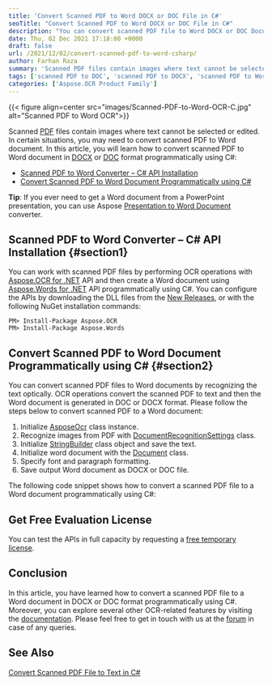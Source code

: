 ```yaml
---
title: 'Convert Scanned PDF to Word DOCX or DOC File in C#'
seoTitle: "Convert Scanned PDF to Word DOCX or DOC File in C#"
description: "You can convert scanned PDF file to Word DOCX or DOC Document Programmatically using C#. Export scanned document to Word in .NET."
date: Thu, 02 Dec 2021 17:18:00 +0000
draft: false
url: /2021/12/02/convert-scanned-pdf-to-word-csharp/
author: Farhan Raza
summary: 'Scanned PDF files contain images where text cannot be selected or edited. In certain situations, you may need to convert scanned PDF to Word document. In this article, you will learn how to **convert scanned PDF to Word document in DOCX or DOC format programmatically using C#**.'
tags: ['scanned PDF to DOC', 'scanned PDF to DOCX', 'scanned PDF to Word in csharp', 'scanned file to word', 'scanned pdf to word']
categories: ['Aspose.OCR Product Family']
---
```




{{< figure align=center src="images/Scanned-PDF-to-Word-OCR-C.jpg" alt="Scanned PDF to Word OCR">}}


Scanned [PDF][1] files contain images where text cannot be selected or edited. In certain situations, you may need to convert scanned PDF to Word document. In this article, you will learn how to convert scanned PDF to Word document in [DOCX][2] or [DOC][3] format programmatically using C#:

*   [Scanned PDF to Word Converter – C# API Installation][4]
*   [Convert Scanned PDF to Word Document Programmatically using C#][5]

**Tip**: If you ever need to get a Word document from a PowerPoint presentation, you can use Aspose [Presentation to Word Document][6] converter.

## Scanned PDF to Word Converter – C# API Installation {#section1}

You can work with scanned PDF files by performing OCR operations with [Aspose.OCR for .NET][7] API and then create a Word document using [Aspose.Words for .NET][8] API programmatically using C#. You can configure the APIs by downloading the DLL files from the [New Releases][9], or with the following NuGet installation commands:

```
PM> Install-Package Aspose.OCR
PM> Install-Package Aspose.Words
```

## Convert Scanned PDF to Word Document Programmatically using C# {#section2}

You can convert scanned PDF files to Word documents by recognizing the text optically. OCR operations convert the scanned PDF to text and then the Word document is generated in DOC or DOCX format. Please follow the steps below to convert scanned PDF to a Word document:

1.  Initialize [AsposeOcr][10] class instance.
2.  Recognize images from PDF with [DocumentRecognitionSettings][11] class.
3.  Initialize [StringBuilder][12] class object and save the text.
4.  Initialize word document with the [Document][13] class.
5.  Specify font and paragraph formatting.
6.  Save output Word document as DOCX or DOC file.

The following code snippet shows how to convert a scanned PDF file to a Word document programmatically using C#:



## Get Free Evaluation License

You can test the APIs in full capacity by requesting a [free temporary license][14].

## Conclusion

In this article, you have learned how to convert a scanned PDF file to a Word document in DOCX or DOC format programmatically using C#. Moreover, you can explore several other OCR-related features by visiting the [documentation][15]. Please feel free to get in touch with us at the [forum][16] in case of any queries.

## See Also

[Convert Scanned PDF File to Text in C#][17]




[1]: https://docs.fileformat.com/pdf/
[2]: https://docs.fileformat.com/word-processing/docx/
[3]: https://docs.fileformat.com/word-processing/doc/
[4]: #section1
[5]: #section2
[6]: https://products.aspose.app/slides/conversion/ppt-to-word
[7]: https://products.aspose.com/ocr/net
[8]: https://products.aspose.com/words/net
[9]: https://downloads.aspose.com/
[10]: https://apireference.aspose.com/ocr/net/aspose.ocr/asposeocr
[11]: https://apireference.aspose.com/ocr/net/aspose.ocr/documentrecognitionsettings
[12]: https://docs.microsoft.com/en-us/dotnet/api/system.text.stringbuilder?view=net-6.0
[13]: https://apireference.aspose.com/words/net/aspose.words/document
[14]: https://purchase.aspose.com/temporary-license
[15]: https://docs.aspose.com/ocr/net/
[16]: https://forum.aspose.com/c/ocr/16
[17]: https://blog.aspose.com/2021/11/30/scanned-pdf-to-text/




